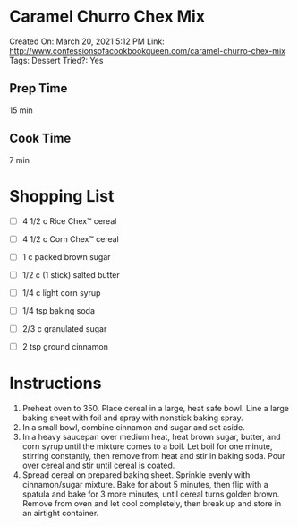 # Caramel Churro Chex Mix

Created On: March 20, 2021 5:12 PM
Link: http://www.confessionsofacookbookqueen.com/caramel-churro-chex-mix
Tags: Dessert
Tried?: Yes

## Prep Time

15 min

## Cook Time

7 min

# Shopping List

- [ ]  4 1/2 c Rice Chex™ cereal
- [ ]  4 1/2 c Corn Chex™ cereal
- [ ]  1 c packed brown sugar
- [ ]  1/2 c (1 stick) salted butter
- [ ]  1/4 c light corn syrup

- [ ]  1/4 tsp baking soda
- [ ]  2/3 c granulated sugar
- [ ]  2 tsp ground cinnamon

# Instructions

1. Preheat oven to 350. Place cereal in a large, heat safe bowl. Line a large baking sheet with foil and spray with nonstick baking spray.
2. In a small bowl, combine cinnamon and sugar and set aside.
3. In a heavy saucepan over medium heat, heat brown sugar, butter, and corn syrup until the mixture comes to a boil. Let boil for one minute, stirring constantly, then remove from heat and stir in baking soda. Pour over cereal and stir until cereal is coated.
4. Spread cereal on prepared baking sheet. Sprinkle evenly with cinnamon/sugar mixture. Bake for about 5 minutes, then flip with a spatula and bake for 3 more minutes, until cereal turns golden brown. Remove from oven and let cool completely, then break up and store in an airtight container.